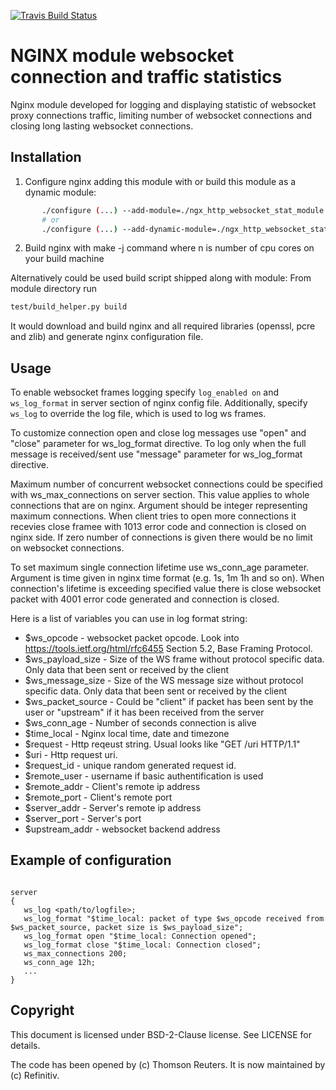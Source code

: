 [![Travis Build Status](https://travis-ci.org/refinitiv/ngx_http_websocket_stat_module.svg?branch=master)](https://travis-ci.org/refinitiv/ngx_http_websocket_stat_module.svg?branch=master)


# NGINX module websocket connection and traffic statistics

Nginx module developed for logging and displaying statistic of websocket proxy connections traffic, limiting number of websocket connections and closing long lasting websocket connections.

## Installation

   1. Configure nginx adding this module with or build this module as a dynamic module:
   ```sh
          ./configure (...) --add-module=./ngx_http_websocket_stat_module
          # or
          ./configure (...) --add-dynamic-module=./ngx_http_websocket_stat_module && make modules
   ```
   2. Build nginx with make -j<n> command where n is number of cpu cores on your build machine

   Alternatively could be used build script shipped along with module:
   From module directory run
   ```sh
   test/build_helper.py build
   ```
   It would download and build nginx and all required libraries (openssl, pcre and zlib) and generate nginx configuration file.

## Usage

To enable websocket frames logging specify `log_enabled on` and `ws_log_format` in server section of nginx config file. Additionally, specify `ws_log` to override the log file, which is used to log ws frames.

To customize connection open and close log messages use "open" and "close" parameter for ws_log_format directive. 
To log only when the full message is received/sent use "message" parameter for ws_log_format directive.

Maximum number of concurrent websocket connections could be specified with ws_max_connections on server section. This value applies to whole connections that are on nginx. Argument should be integer representing maximum connections. When client tries to open more connections it recevies close framee with 1013 error code and connection is closed on nginx side. If zero number of connections is given there would be no limit on websocket connections.

To set maximum single connection lifetime use ws_conn_age parameter. Argument is time given in nginx time format (e.g. 1s, 1m 1h and so on). When connection's lifetime is exceeding specified value there is close websocket packet with 4001 error code generated and connection is closed.


Here is a list of variables you can use in log format string:

 * $ws_opcode - websocket packet opcode. Look into https://tools.ietf.org/html/rfc6455 Section 5.2, Base Framing Protocol.
 * $ws_payload_size - Size of the WS frame without protocol specific data. Only data that been sent or received by the client
 * $ws_message_size - Size of the WS message size without protocol specific data. Only data that been sent or received by the client
 * $ws_packet_source - Could be "client" if packet has been sent by the user or "upstream" if it has been received from the server
 * $ws_conn_age - Number of seconds connection is alive
 * $time_local - Nginx local time, date and timezone
 * $request - Http reqeust string. Usual looks like "GET /uri HTTP/1.1"
 * $uri - Http request uri.
 * $request_id - unique random generated request id.
 * $remote_user - username if basic authentification is used
 * $remote_addr - Client's remote ip address
 * $remote_port - Client's remote port
 * $server_addr - Server's remote ip address
 * $server_port - Server's port
 * $upstream_addr - websocket backend address

## Example of configuration

```

server
{
   ws_log <path/to/logfile>;
   ws_log_format "$time_local: packet of type $ws_opcode received from $ws_packet_source, packet size is $ws_payload_size";
   ws_log_format open "$time_local: Connection opened";
   ws_log_format close "$time_local: Connection closed";
   ws_max_connections 200;
   ws_conn_age 12h;
   ...
}

```

## Copyright

This document is licensed under BSD-2-Clause license. See LICENSE for details.

The code has been opened by (c) Thomson Reuters.
It is now maintained by (c) Refinitiv.
